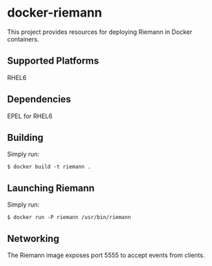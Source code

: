 # docker-riemann

This project provides resources for deploying Riemann in Docker containers.

## Supported Platforms

RHEL6

## Dependencies

EPEL for RHEL6

## Building

Simply run:

    $ docker build -t riemann .

## Launching Riemann

Simply run:

    $ docker run -P riemann /usr/bin/riemann

## Networking

The Riemann image exposes port 5555 to accept events from clients.
